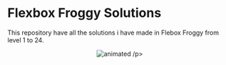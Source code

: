 # Flexbox Froggy Solutions

This repository have all the solutions i have made in Flebox Froggy from level 1 to 24.

<p align="center">
  <img src="https://user-images.githubusercontent.com/106592392/180084320-a9d2201f-f000-4c32-a9f5-90b89f8fae70.gif" alt="animated" />
/p>
